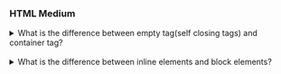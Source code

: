 ### HTML Medium

<details>
<summary> What is the difference between empty tag(self closing tags) and container tag? </summary>

**Empty Tag:** In HTML empty tags are those tags which doesn't require any closing tag. Also we can open and close tag at the same place that's why we call these tags as self closing tag as well.

For Example: `<br />`

**Container Tag:** In HTML container tags are those tags which requires closing tag.

For Example: `<div></div>`

```js showLineNumbers=true
function test() {
  console.log("look " + "it " + "up");
}
```

</details>
<br>
<details>
<summary> What is the difference between inline elements and block elements?
 </summary>
 Inline Elements: Inline elements do not start on a new line and only take up as much width as necessary.

For Example: `<span>, <a>, <strong>`

Block Elements: Block elements start on a new line and take up the full width available.

For Example: `<div>, <p>, <h1>`

</details>
